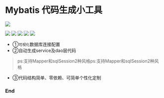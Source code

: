 # Mybatis 代码生成小工具

![](https://pandao.github.io/editor.md/images/logos/editormd-logo-180x180.png)

![](https://img.shields.io/github/stars/pandao/editor.md.svg) ![](https://img.shields.io/github/forks/pandao/editor.md.svg) ![](https://img.shields.io/github/tag/pandao/editor.md.svg) ![](https://img.shields.io/github/release/pandao/editor.md.svg) ![](https://img.shields.io/github/issues/pandao/editor.md.svg) 

+ ①`可视化`数据库连接配置<br>
+ ②自动生成service及dao层代码
> ps:支持Mapper和sqlSession2种风格ps:支持Mapper和sqlSession2种风格<br>
+ ③代码结构简单、零依赖、可简单个性化定制<br>

### End
